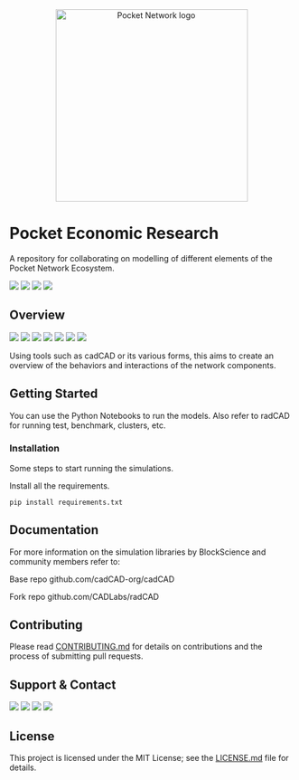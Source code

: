<div align="center">
  <a href="https://www.pokt.network">
    <img src="https://user-images.githubusercontent.com/16605170/74199287-94f17680-4c18-11ea-9de2-b094fab91431.png" alt="Pocket Network logo" width="340"/>
  </a>
</div>

# Pocket Economic Research

A repository for collaborating on modelling of different elements of the Pocket Network Ecosystem.

<div>
  <a  href="https://godoc.org/github.com/pokt-foundation/economic-research"><img src="https://img.shields.io/badge/godoc-reference-blue.svg"/></a>
  <a  href="https://goreportcard.com/report/github.com/pokt-foundation/economic-research"><img src="https://goreportcard.com/badge/github.com/pokt-foundation/economic-research"/></a>
  <a href="https://golang.org"><img  src="https://img.shields.io/badge/golang-v1.11-red.svg"/></a>
  <a  href="https://github.com/tools/godep" ><img src="https://img.shields.io/badge/godep-dependency-71a3d9.svg"/></a>
</div>

## Overview

<div>
    <a  href="https://github.com/pokt-foundation/economic-research/releases"><img src="https://img.shields.io/github/release-pre/pokt-foundation/economic-research.svg"/></a>
    <a  href="https://github.com/pokt-foundation/economic-research/pulse"><img src="https://img.shields.io/github/contributors/pokt-foundation/economic-research.svg"/></a>
    <a href="https://opensource.org/licenses/MIT"><img src="https://img.shields.io/badge/License-MIT-blue.svg"/></a>
    <a href="https://github.com/pokt-foundation/economic-research/pulse"><img src="https://img.shields.io/github/last-commit/pokt-foundation/economic-research.svg"/></a>
    <a href="https://github.com/pokt-foundation/economic-research/pulls"><img src="https://img.shields.io/github/issues-pr/pokt-foundation/economic-research.svg"/></a>
    <a href="https://github.com/pokt-foundation/economic-research/releases"><img src="https://img.shields.io/badge/platform-linux%20%7C%20windows%20%7C%20macos-pink.svg"/></a>
    <a href="https://github.com/pokt-foundation/economic-research/issues"><img src="https://img.shields.io/github/issues-closed/pokt-foundation/economic-research.svg"/></a>
</div>

Using tools such as cadCAD or its various forms, this aims to create an overview of the behaviors and interactions of the network components.

## Getting Started

You can use the Python Notebooks to run the models. Also refer to radCAD for running test, benchmark, clusters, etc.

### Installation

Some steps to start running the simulations.

Install all the requirements.

```
pip install requirements.txt
```

## Documentation

For more information on the simulation libraries by BlockScience and community members refer to:

Base repo github.com/cadCAD-org/cadCAD

Fork repo github.com/CADLabs/radCAD

## Contributing

Please read [CONTRIBUTING.md](https://github.com/pokt-network/repo-template/blob/master/CONTRIBUTING.md) for details on contributions and the process of submitting pull requests.

## Support & Contact

<div>
  <a  href="https://twitter.com/poktnetwork" ><img src="https://img.shields.io/twitter/url/http/shields.io.svg?style=social"></a>
  <a href="https://t.me/POKTnetwork"><img src="https://img.shields.io/badge/Telegram-blue.svg"></a>
  <a href="https://www.facebook.com/POKTnetwork" ><img src="https://img.shields.io/badge/Facebook-red.svg"></a>
  <a href="https://research.pokt.network"><img src="https://img.shields.io/discourse/https/research.pokt.network/posts.svg"></a>
</div>

## License

This project is licensed under the MIT License; see the [LICENSE.md](LICENSE.md) file for details.
